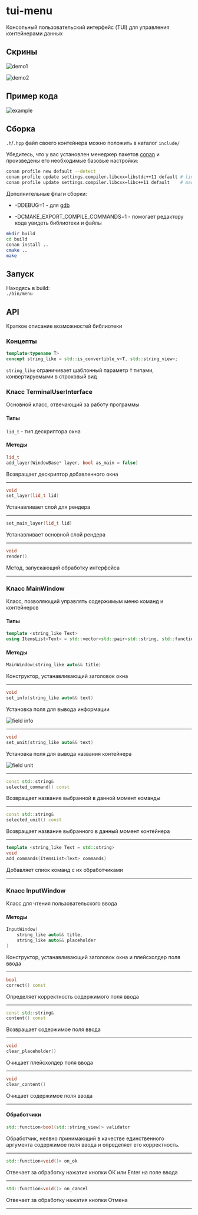 # tui-menu

Консольный пользовательский интерфейс (TUI) для управления контейнерами данных

## Скрины

![demo1](images/demo1.png)

![demo2](images/demo2.png)

## Пример кода

![example](images/example.png)

## Сборка

`.h`/`.hpp` файл своего контейнера можно положить в каталог `include/`

Убедитесь, что у вас установлен менеджер пакетов [conan](https://conan.io)
и произведены его необходимые базовые настройки:

```sh
conan profile new default --detect
conan profile update settings.compiler.libcxx=libstdc++11 default # linux
conan profile update settings.compiler.libcxx=libc++11 default    # macos
```

Дополнительные флаги сборки:

 * -DDEBUG=1 - для [gdb](https://www.sourceware.org/gdb/)

 * -DCMAKE_EXPORT_COMPILE_COMMANDS=1 - помогает редактору кода увидеть
 библиотеки и файлы

```sh
mkdir build
cd build
conan install ..
cmake ..
make
```

## Запуск

Находясь в build:  
`./bin/menu`

## API

Краткое описание возможностей библиотеки

### Концепты

```cpp
template<typename T>
concept string_like = std::is_convertible_v<T, std::string_view>;
```

`string_like` ограничивает шаблонный параметр `T` типами,
конвертируемыми в строковый вид

### Класс TerminalUserInterface

Основной класс, отвечающий за работу программы

#### Типы

`lid_t` - тип дескриптора окна

#### Методы

```cpp
lid_t
add_layer(WindowBase* layer, bool as_main = false)
```

Возвращает дескриптор добавленного окна

---

```cpp
void
set_layer(lid_t lid)
```

Устанавливает слой для рендера

---

```cpp
set_main_layer(lid_t lid)
```

Устанавливает основной слой рендера

---

```cpp
void
render()
```

Метод, запускающий обработку интерфейса

---

### Класс MainWindow

Класс, позволяющий управлять содержимым меню команд и контейнеров

#### Типы

```cpp
template <string_like Text>
using ItemsList<Text> = std::vector<std::pair<std::string, std::function<void()>>>;
```

#### Методы

```cpp
MainWindow(string_like auto&& title)
```

Конструктор, устанавливающий заголовок окна

---

```cpp
void
set_info(string_like auto&& text)
```

Установка поля для вывода информации

![field info](images/info.png)

---

```cpp
void
set_unit(string_like auto&& text)
```

Установка поля для вывода названия контейнера

![field unit](images/unit.png)

---

```cpp
const std::string&
selected_command() const
```

Возвращает название выбранной в данной момент команды

---

```cpp
const std::string&
selected_unit() const
```

Возвращает название выбранного в данный момент контейнера

---

```cpp
template <string_like Text = std::string>
void
add_commands(ItemsList<Text> commands)
```

Добавляет спиок команд с их обработчиками

---

### Класс InputWindow

Класс для чтения пользовательского ввода

#### Методы

```cpp
InputWindow(
	string_like auto&& title,
	string_like auto&& placeholder
)
```

Конструктор, устанавливающий заголовок окна и плейсхолдер поля ввода

---

```cpp
bool
correct() const
```

Определяет корректность содержимого поля ввода

---

```cpp
const std::string&
content() const
```

Возвращает содержимое поля ввода

---

```cpp
void
clear_placeholder()
```

Очищает плейсхолдер поля ввода

---

```cpp
void
clear_content()
```

Очищает содержимое поля ввода

---

#### Обработчики

```cpp
std::function<bool(std::string_view)> validator
```

Обработчик, неявно принимающий в качестве единственного аргумента содержимое поля ввода и определяет его корректность.

---

```cpp
std::function<void()> on_ok
```

Отвечает за обработку нажатия кнопки ОК или Enter на поле ввода

---

```cpp
std::function<void()> on_cancel
```

Отвечает за обработку нажатия кнопки Отмена

---
